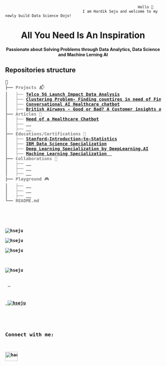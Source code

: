                                                                 Hello 👋 
                                       I am Hardik Seju and welcome to my newly build Data Science Dojo! 
                                       
                                       
<h1 align="center" font="GeoSansLight">All You Need Is An Inspiration</h1>                 
<h4 align="center" font="Quicksand">Passionate about Solving Problems through Data Analytics, Data Science and Machine Lerning AI</h4>

## Repositories structure
<pre style="font-family:GeoSansLight,'DejaVu Sans Mono',consolas,'Courier New',monospace">📁                                                                         
<span style="color: #808080; text-decoration-color: #808080; font-weight:bold">┣━━ Projects 📬</span><span style="font-weight: bold">
<span style="color: #808080; text-decoration-color: #808080">┃   ├── </span><span style="font-weight: bold"><a href="[https://github.com/hseju/HealthBot](https://github.com/hseju/ATLIQO-Telecom-Data-Analysis)">Telco 5G Launch Impact Data Analysis</a>
<span style="color: #808080; text-decoration-color: #808080">┃   ├── </span><span style="font-weight: bold"><a href="https://github.com/hseju/Finding-Countries-in-Need-of-Financial-Aid">Clustering Problem- Finding countires in need of Financial Aid</a>
<span style="color: #808080; text-decoration-color: #808080">┃   ├── </span><span style="font-weight: bold"><a href="https://github.com/hseju/HealthBot">Conversational AI Healthcare chatbot</a>
<span style="color: #808080; text-decoration-color: #808080">┃   ├── </span><span style="font-weight: bold"><a href="https://github.com/hseju/British-Airways-Good-or-Bad">British Airways - Good or Bad? A Customer insights and predictive modeling using Data Science </a>
<span style="color: #808080; text-decoration-color: #808080">┣━━ Articles 📰</span><span style="font-weight: bold">
<span style="color: #808080; text-decoration-color: #808080">┃   ├── </span><span style="font-weight: bold"><a href="https://omdena.com/blog/healthcare-chatbot/">Need of a Healthcare Chatbot</a>
<span style="color: #808080; text-decoration-color: #808080">┃   ├── </span><span style="font-weight: bold"><a href=" ">  </a>
<span style="color: #808080; text-decoration-color: #808080">┃   ├── </span><span style="font-weight: bold"><a href=" ">  </a>
<span style="color: #808080; text-decoration-color: #808080">┣━━ Educations/Certifications 📖</span><span style="font-weight: bold">
<span style="color: #808080; text-decoration-color: #808080">┃   ├── </span><span style="font-weight: bold"><a href="https://github.com/hseju/Stanford-Introduction-to-Statistics">Stanford-Introduction-to-Statistics</a>
<span style="color: #808080; text-decoration-color: #808080">┃   ├── </span><span style="font-weight: bold"><a href="https://github.com/hseju/IBM-Data-Science-Specialization">IBM Data Science Specialization</a>
<span style="color: #808080; text-decoration-color: #808080">┃   ├── </span><span style="font-weight: bold"><a href="https://github.com/hseju/Deep-Learning-Specialization">Deep Learning Specialization by DeepLearning.AI</a>
<span style="color: #808080; text-decoration-color: #808080">┃   ├── </span><span style="font-weight: bold"><a href=" ">Machine Learning Specialization  </a>
<span style="color: #808080; text-decoration-color: #808080">┣━━ Collaborations 🎨</span><span style="font-weight: bold">
<span style="color: #808080; text-decoration-color: #808080">┃   ├── </span><span style="font-weight: bold"><a href=" ">  </a>
<span style="color: #808080; text-decoration-color: #808080">┃   ├── </span><span style="font-weight: bold"><a href=" ">  </a>
<span style="color: #808080; text-decoration-color: #808080">┃   ├── </span><span style="font-weight: bold"><a href=" ">  </a>
<span style="color: #808080; text-decoration-color: #808080">┣━━ Playground 🎮</span><span style="font-weight: bold">
<span style="color: #808080; text-decoration-color: #808080">┃   ├── </span><span style="font-weight: bold"><a href=" ">  </a>
<span style="color: #808080; text-decoration-color: #808080">┃   ├── </span><span style="font-weight: bold"><a href=" ">  </a>
<span style="color: #808080; text-decoration-color: #808080">┃   ├── </span><span style="font-weight: bold"><a href=" ">  </a>
<span style="color: #808080; text-decoration-color: #808080">┗━━ README.md</span><span style="font-weight: bold">
     
<!--
**hseju/hseju** is a ✨ _special_ ✨ repository because its `README.md` (this file) appears on your GitHub profile.
-->



<img align="center" src="https://github-readme-streak-stats.herokuapp.com/?user=hseju&theme=vue-dark&show_icons=true&locale=en" alt="hseju" /> <br>
<img align="center" src="https://github-readme-stats.vercel.app/api?username=hseju&theme=vue-dark&show_icons=true&locale=en" alt="hseju" />
  
<img align="center" src="https://github-readme-stats.vercel.app/api/top-langs?username=hseju&show_icons=true&theme=vue-dark&locale=en&layout=compact" alt="hseju" />

<br>
<img  src="https://komarev.com/ghpvc/?username=hseju&label=Profile%20views&color=0e75b6&style=flat" alt="hseju" />

<p align="left"> <a href="https://github.com/ryo-ma/github-profile-trophy"> </p>
<p align="left"> <img src="https://github-profile-trophy.vercel.app/?username=hseju" alt="hseju" /></a> </p>


<h3 align="left">Connect with me:</h3>
<p align="left"><a href="https://linkedin.com/in/hardik-seju" target="blank"><img align="left" src="https://raw.githubusercontent.com/rahuldkjain/github-profile-readme-generator/master/src/images/icons/Social/linked-in-alt.svg" alt="hardik-seju" height="30" width="40" /></a> </p>




